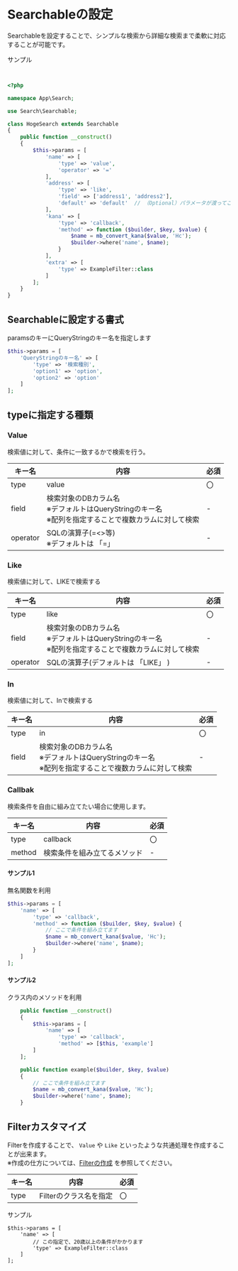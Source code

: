 # Searchableの設定

Searchableを設定することで、シンプルな検索から詳細な検索まで柔軟に対応することが可能です。

サンプル
```php


<?php

namespace App\Search;

use Search\Searchable;

class HogeSearch extends Searchable
{
    public function __construct()
    {
        $this->params = [
            'name' => [
                'type' => 'value',
                'operator' => '='
            ],
            'address' => [
                'type' => 'like',
                'field' => ['address1', 'address2'],
                'default' => 'default'  // （Optional）パラメータが渡ってこなかった場合に使用する値
            ],
            'kana' => [
                'type' => 'callback',
                'method' => function ($builder, $key, $value) {
                    $name = mb_convert_kana($value, 'Hc');
                    $builder->where('name', $name);
                }
            ],
            'extra' => [
                'type' => ExampleFilter::class
            ]
        ];
    }
}
```

## Searchableに設定する書式

paramsのキーにQueryStringのキー名を指定します

```php
$this->params = [
    'QueryStringのキー名' => [
        'type' => '検索種別',
        'option1' => 'option',
        'option2' => 'option'
    ]
];
```

## typeに指定する種類

### Value

検索値に対して、条件に一致するかで検索を行う。

|  キー名  |  内容  |  必須  |
| ---- | ---- | ---- |
|  type  |  value  |  〇  |
|  field  |  検索対象のDBカラム名 <br >※デフォルトはQueryStringのキー名<br >※配列を指定することで複数カラムに対して検索  |  -  |
|  operator  |  SQLの演算子(=<>等)<br >※デフォルトは 「=」 |  -  |


### Like

検索値に対して、LIKEで検索する

|  キー名  |  内容  |  必須  |
| ---- | ---- | ---- |
|  type  |  like  |  〇  |
|  field  |  検索対象のDBカラム名<br >※デフォルトはQueryStringのキー名<br >※配列を指定することで複数カラムに対して検索 |  -  |
|  operator  |  SQLの演算子(デフォルトは 「LIKE」 )  |  -  |


### In

検索値に対して、Inで検索する

|  キー名  |  内容  |  必須  |
| ---- | ---- | ---- |
|  type  |  in  |  〇  |
|  field  |  検索対象のDBカラム名<br >※デフォルトはQueryStringのキー名<br >※配列を指定することで複数カラムに対して検索 |  -  |


### Callbak

検索条件を自由に組み立てたい場合に使用します。

|  キー名  |  内容  |  必須  |
| ---- | ---- | ---- |
|  type  |  callback  |  〇  |
|  method  |  検索条件を組み立てるメソッド  |  -  |

#### サンプル1

無名関数を利用

```php
$this->params = [
    'name' => [
        'type' => 'callback',
        'method' => function ($builder, $key, $value) {
            // ここで条件を組み立てます
            $name = mb_convert_kana($value, 'Hc');
            $builder->where('name', $name);
        }
    ]
];
```

#### サンプル2

クラス内のメソッドを利用

```php
    public function __construct()
    {
        $this->params = [
            'name' => [
                'type' => 'callback',
                'method' => [$this, 'example']
        ]
    ];

    public function example($builder, $key, $value)
    {
        // ここで条件を組み立てます
        $name = mb_convert_kana($value, 'Hc');
        $builder->where('name', $name);
    }
```

## Filterカスタマイズ

Filterを作成することで、 `Value` や `Like` といったような共通処理を作成することが出来ます。  
※作成の仕方については、[Filterの作成](/docs/ja/filter.md) を参照してください。

|  キー名  |  内容  |  必須  |
| ---- | ---- | ---- |
|  type  |  Filterのクラス名を指定  |  〇  |

サンプル
```
$this->params = [
    'name' => [
        // この指定で、20歳以上の条件がかかります
        'type' => ExampleFilter::class
    ]
];
```
